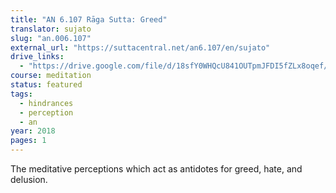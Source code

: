 ```yaml
---
title: "AN 6.107 Rāga Sutta: Greed"
translator: sujato
slug: "an.006.107"
external_url: "https://suttacentral.net/an6.107/en/sujato"
drive_links:
  - "https://drive.google.com/file/d/18sfY0WHQcU841OUTpmJFDI5fZLx8oqef/view?usp=drivesdk"
course: meditation
status: featured
tags:
  - hindrances
  - perception
  - an
year: 2018
pages: 1
---
```


The meditative perceptions which act as antidotes for greed, hate, and delusion.
